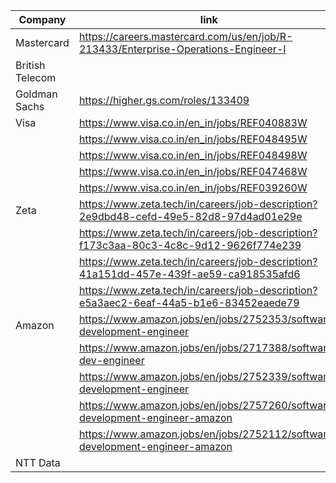 
| Company         | link                                                                                  | Reference      | Status |
| --------------- | ------------------------------------------------------------------------------------- | -------------- | ------ |
| Mastercard      | https://careers.mastercard.com/us/en/job/R-213433/Enterprise-Operations-Engineer-I    | Rishabh???     |        |
| British Telecom |                                                                                       | Rishi Saraswat |        |
| Goldman Sachs   | https://higher.gs.com/roles/133409                                                    | Rishabh        |        |
| Visa            | https://www.visa.co.in/en_in/jobs/REF040883W                                          | Rishabh        |        |
|                 | https://www.visa.co.in/en_in/jobs/REF048495W                                          |                |        |
|                 | https://www.visa.co.in/en_in/jobs/REF048498W                                          |                |        |
|                 | https://www.visa.co.in/en_in/jobs/REF047468W                                          |                |        |
|                 | https://www.visa.co.in/en_in/jobs/REF039260W                                          |                |        |
| Zeta            | https://www.zeta.tech/in/careers/job-description?2e9dbd48-cefd-49e5-82d8-97d4ad01e29e | Rishabh        |        |
|                 | https://www.zeta.tech/in/careers/job-description?f173c3aa-80c3-4c8c-9d12-9626f774e239 |                |        |
|                 | https://www.zeta.tech/in/careers/job-description?41a151dd-457e-439f-ae59-ca918535afd6 |                |        |
|                 | https://www.zeta.tech/in/careers/job-description?e5a3aec2-6eaf-44a5-b1e6-83452eaede79 |                |        |
| Amazon          | https://www.amazon.jobs/en/jobs/2752353/software-development-engineer                 | Rishabh        |        |
|                 | https://www.amazon.jobs/en/jobs/2717388/software-dev-engineer                         |                |        |
|                 | https://www.amazon.jobs/en/jobs/2752339/software-development-engineer                 |                |        |
|                 | https://www.amazon.jobs/en/jobs/2757260/software-development-engineer-amazon          |                |        |
|                 | https://www.amazon.jobs/en/jobs/2752112/software-development-engineer-amazon          |                |        |
| NTT Data        |                                                                                       | Mukut          |        |
